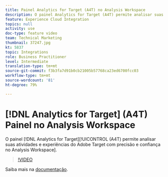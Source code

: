 ```yaml
---
title: Painel Analytics for Target (A4T) no Analysis Workspace
description: O painel Analytics for Target (A4T) permite analisar suas atividades e experiências do Adobe Target, com leveza e confiança, no Analysis Workspace.
feature: Experience Cloud Integration
topics: null
activity: use
doc-type: feature video
team: Technical Marketing
thumbnail: 37247.jpg
kt: 5837
topic: Integrations
role: Business Practitioner
level: Intermediate
translation-type: tm+mt
source-git-commit: f3b3fa7d91b0cb21005b57768ca23ed6700fcc03
workflow-type: tm+mt
source-wordcount: '81'
ht-degree: 79%

---
```



# [!DNL Analytics for Target] (A4T) Painel no Analysis Workspace

O painel [!DNL Analytics for Target][!UICONTROL  (A4T) permite analisar suas atividades e experiências do Adobe Target com precisão e confiança no Analysis Workspace].

>[!VIDEO](https://video.tv.adobe.com/v/37247/?quality=12&learn=on)

Saiba mais na [documentação](https://docs.adobe.com/content/help/pt-BR/analytics/analyze/analysis-workspace/panels/a4t-panel.html).
